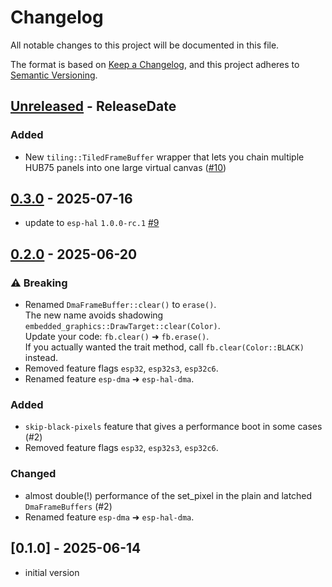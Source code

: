 # Changelog

All notable changes to this project will be documented in this file.

The format is based on [Keep a Changelog](https://keepachangelog.com/en/1.0.0/),
and this project adheres to [Semantic Versioning](https://semver.org/spec/v2.0.0.html).

<!-- next-header -->

## [Unreleased] - ReleaseDate

### Added

* New `tiling::TiledFrameBuffer` wrapper that lets you chain multiple HUB75
  panels into one large virtual canvas ([#10](https://github.com/liebman/hub75-framebuffer/pull/10))

## [0.3.0] - 2025-07-16

* update to `esp-hal` `1.0.0-rc.1` [#9](https://github.com/liebman/hub75-framebuffer/pull/9)

## [0.2.0] - 2025-06-20

### ⚠️ Breaking

* Renamed `DmaFrameBuffer::clear()` to `erase()`.  
  The new name avoids shadowing `embedded_graphics::DrawTarget::clear(Color)`.  
  Update your code: `fb.clear()` ➜ `fb.erase()`.  
  If you actually wanted the trait method, call `fb.clear(Color::BLACK)` instead.
* Removed feature flags `esp32`, `esp32s3`, `esp32c6`.
* Renamed feature `esp-dma` ➜ `esp-hal-dma`.

### Added

* `skip-black-pixels` feature that gives a performance boot in some cases (#2)
* Removed feature flags `esp32`, `esp32s3`, `esp32c6`.

### Changed

* almost double(!) performance of the set_pixel in the plain and latched
  `DmaFrameBuffers` (#2)
* Renamed feature `esp-dma` ➜ `esp-hal-dma`.

## [0.1.0] - 2025-06-14

* initial version

<!-- next-url -->
[Unreleased]: https://github.com/liebman/hub75-framebuffer/compare/v0.3.0...HEAD
[0.3.0]: https://github.com/liebman/hub75-framebuffer/compare/v0.2.0...v0.3.0
[0.2.0]: https://github.com/liebman/hub75-framebuffer/compare/v0.1.0...v0.2.0
